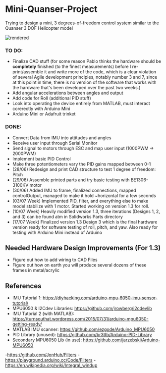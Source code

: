 # Mini-Quanser-Project
Trying to design a mini, 3 degrees-of-freedom control system similar to the Quanser 3 DOF Helicopter model

![rendered](https://user-images.githubusercontent.com/19838367/29482997-bfe6d6ee-84df-11e7-863a-efeb748eb6a0.JPG)

### TO DO:
- Finalize CAD stuff (for some reason Pablo thinks the hardware should be **completely** finished (to the finest measurements) before I re-print/assemble it and write more of the code, which is a clear violation of several Agile development principles, notably number 3 and 7, since at this point in time, there is no version of the software that works with the hardware that's been developed over the past two weeks.)
- Add angular accelerations between angles and output
- Add code for Roll (additional PID stuff)
- Look into operating the device entirely from MATLAB, must interact corerectly with Arduino Mini
- Arduino Mini or Adafruit trinket

### DONE:
- Convert Data from IMU into attitudes and angles
- Receive user input through Serial Monitor
- Send signal to motors through ESC and map user input (1000PWM -> 2000PWM)
- Implement basic PID Control
- Make three potentiometers vary the PID gains mapped between 0-1
- (28/06) Redesign and print CAD structure to test 1 degree of freedom: Pitch
- (29/06) Assemble printed parts and try basic testing with BE1306-3100KV motor
- (30/06) Added IMU to frame, finalized connections, mapped controlOutput, managed to make it hold ~horizontal for a few seconds
- (03/07 Week) Implemented PID, filter, and everything else to make model stabilize with 1 motor. Started working on version 1.3 for roll.
- (10/07 Week) Heavily modified version 1.3, three iterations (Designs 1, 2, and 3) can be found atm in Solidworks Parts directory
- (17/07 Week) Finalized version 1.3 Design 3 which is the final hardware version ready for software testing of roll, pitch, and yaw. Also ready for testing with Arduino Mini instead of Arduino

## Needed Hardware Design Improvements (For 1.3)
- Figure out how to add wiring to CAD Files
- Figure out how on earth you will produce several dozens of these frames in metal/acrylic

## References
- IMU Tutorial 1: https://diyhacking.com/arduino-mpu-6050-imu-sensor-tutorial/
- MPU6050 & I2Cdev Libraries: https://github.com/jrowberg/i2cdevlib
- IMU Tutorial 2 (with MATLAB): https://turnsouthat.wordpress.com/2015/07/31/arduino-mpu6050-getting-ready/
- MATLAB IMU scanner: https://github.com/ezgode/Arduino_MPU6050
- PID Library (unused): https://github.com/br3ttb/Arduino-PID-Library
- Secondary MPU6050 Lib (in use): https://github.com/jarzebski/Arduino-MPU6050

-https://github.com/JonHub/Filters
-https://playground.arduino.cc/Code/Filters
-https://en.wikipedia.org/wiki/Integral_windup
